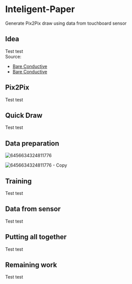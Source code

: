 # Inteligent-Paper
Generate Pix2Pix draw using data from touchboard sensor
<h2> Idea </h2>
Test test<br>
Source:<br>
<ul>
  <li> <a href="https://scikit-learn.org/stable/modules/impute.html#impute"> Bare Conductive</a></li>
  <li>  <a href="www.onet.pl"> Bare Conductive</a></li>
</ul>  
<h2> Pix2Pix </h2>
Test test
<h2> Quick Draw </h2>
Test test
<h2> Data preparation </h2>

![6456634324811776](https://user-images.githubusercontent.com/40691316/215863505-edfd764a-0e36-47d9-9091-1deb0f0471b8.jpg)

![6456634324811776 - Copy](https://user-images.githubusercontent.com/40691316/215863552-c89f43ba-f5dd-45a8-b6d7-2d42690065f1.jpg)
<h2> Training </h2>
Test test
<h2> Data from sensor </h2>
Test test
<h2> Putting all together </h2>
Test test
<h2> Remaining work </h2>
Test test

